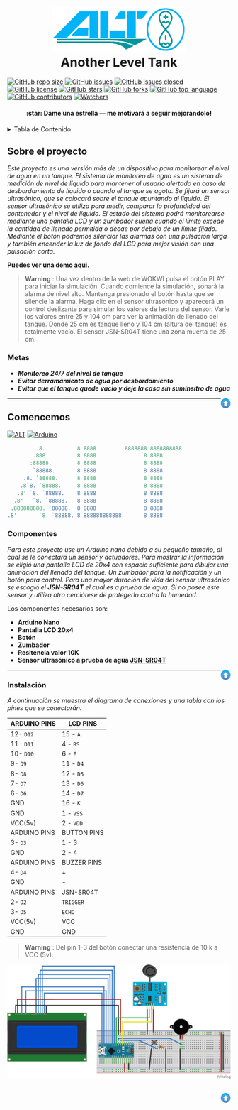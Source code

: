 <h1 align="center">
  <img alt="ALT logo" src="https://github.com/alexminator/ALT_nano/blob/master/img/ALT_logo.png" width="300px"/><br/>
  <strong>Another Level Tank</strong>
</h1>

<a name="readme-top"></a>

[![GitHub repo size](https://img.shields.io/github/repo-size/alexminator/ALT_nano?logo=github&style=plastic)](https://github.com/alexminator/ALT_nano/)
[![GitHub issues](https://img.shields.io/github/issues-raw/alexminator/ALT_nano?logo=github&style=plastic)](https://github.com/alexminator/ALT_nano/issues)
[![GitHub issues closed](https://img.shields.io/github/issues-closed/alexminator/ALT_nano?logo=github&style=plastic)](https://github.com/alexminator/ALT_nano/issues)
[![GitHub license](https://img.shields.io/github/license/alexminator/ALT_nano?logo=github&style=plastic)](https://github.com/alexminator/ALT_nano/blob/master/LICENSE) 
[![GitHub stars](https://img.shields.io/github/stars/alexminator/ALT_nano.svg?style=plastic&logo=github&color=yellow)](https://github.com/alexminator/ALT_nano/stargazers) 
[![GitHub forks](https://img.shields.io/github/forks/alexminator/ALT_nano.svg?logo=github&color=teal&style=plastic)](https://github.com/alexminator/ALT_nano/network/members)
[![GitHub top language](https://img.shields.io/github/languages/top/alexminator/ALT_nano?logo=github&style=plastic&color=blueviolet)](https://github.com/alexminator/ALT_nano/)
[![GitHub contributors](https://img.shields.io/github/contributors/alexminator/ALT_nano?logo=github&style=plastic)](https://github.com/alexminator/ALT_nano/)
[![Watchers](https://img.shields.io/github/watchers/alexminator/ALT_nano?logo=github&color=teal&style=plastic)](https://github.com/alexminator/ALT_nano/watchers)

<h4 align="center">:star: Dame una estrella — me motivará a seguir mejorándolo!</h4>

<!-- TABLE OF CONTENTS -->
<details>
  <summary>Tabla de Contenido</summary>
  <ol>
    <li>
      <a href="#sobre-el-proyecto">Sobre el proyecto</a>
      <ul>
        <li><a href="#metas">Metas</a></li>
      </ul>
    </li>
    <li>
      <a href="#comencemos">Comencemos</a>
      <ul>
        <li><a href="#componentes">Componentes</a></li>
        <li><a href="#instalación">Instalación</a></li>
        <li><a href="#diagram">Diagramas</a></li>
      </ul>
    </li>
    <li><a href="#usage">Usage</a></li>
    <li><a href="#roadmap">Roadmap</a></li>
    <li><a href="#contributing">Contributing</a></li>
    <li><a href="#license">License</a></li>
    <li><a href="#contact">Contact</a></li>
    <li><a href="#acknowledgments">Acknowledgments</a></li>
  </ol>
</details>

<!-- ABOUT THE PROJECT -->
## Sobre el proyecto

*Este proyecto es una versión más de un dispositivo para monitorear el nivel de agua en un tanque. El sistema de monitoreo de agua es un sistema de medición de nivel de líquido para mantener al usuario alertado en caso de desbordamiento de líquido o cuando el tanque se agota. Se fijará un sensor ultrasónico, que se colocará sobre el tanque apuntando al líquido. El sensor ultrasónico se utiliza para medir, comparar la profundidad del contenedor y el nivel de líquido. El estado del sistema podrá monitorearse mediante una pantalla LCD y un zumbador suena cuando el límite excede la cantidad de llenado permitida o decae por debajo de un límite fijado. Mediante el botón podremos silenciar las alarmas con una pulsación larga y también encender la luz de fondo del LCD para mejor visión con una pulsación corta.*

**Puedes ver una demo [aqui](https://wokwi.com/projects/356392498196222977).**
> **Warning** :
Una vez dentro de la web de WOKWI pulsa el botón PLAY para iniciar la simulación. Cuando comience la simulación, sonará la alarma de nivel alto. Mantenga presionado el botón hasta que se silencie la alarma. Haga clic en el sensor ultrasónico y aparecerá un control deslizante para simular los valores de lectura del sensor. Varíe los valores entre 25 y 104 cm para ver la animación de llenado del tanque. Donde 25 cm es tanque lleno y 104 cm (altura del tanque) es totalmente vacío. El sensor JSN-SR04T tiene una zona muerta de 25 cm.

### Metas 

- **_Monitoreo 24/7 del nivel de tanque_**
- **_Evitar derramamiento de agua por desbordamiento_**
- **_Evitar que el tanque quede vacio y deje la casa sin suminsitro de agua_**

<a href="#readme-top"><img align="right" border="0" src="https://github.com/alexminator/ALT_nano/blob/master/img/up_arrow.png" width="22" ></a>

---

<!-- GETTING STARTED -->
## Comencemos

[![ALT](https://img.shields.io/badge/ALT-teal.svg?colorA=teal&colorB=orange&style=for-the-badge)](https://github.com/alexminator/ALT_nano/) [![Arduino](https://img.shields.io/badge/Arduino-Project-teal.svg?colorA=blue&colorB=red&style=for-the-badge)](https://github.com/alexminator/ALT_nano/)

```js
         .8.          8 8888         8888888 8888888888
        .888.         8 8888               8 8888
       :88888.        8 8888               8 8888
      . `88888.       8 8888               8 8888
     .8. `88888.      8 8888               8 8888
    .8`8. `88888.     8 8888               8 8888
   .8' `8. `88888.    8 8888               8 8888
  .8'   `8. `88888.   8 8888               8 8888
 .888888888. `88888.  8 8888               8 8888
.8'       `8. `88888. 8 888888888888       8 8888

```
### Componentes

*Para este proyecto use un Arduino nano debido a su pequeño tamaño, al cual se le conectara un sensor y actuadores. Para mostrar la información se eligió una pantalla LCD de 20x4 con espacio suficiente para dibujar una animación del llenado del tanque. Un zumbador para la notificación y un botón para control. Para una mayor duración de vida del sensor ultrasónico se escogió el **JSN-SR04T** el cual es a prueba de agua. Si no posee este sensor y utiliza otro cerciórese de protegerlo contra la humedad.*

Los componentes necesarios son:

- **Arduino Nano**
- **Pantalla LCD 20x4**
- **Botón**
- **Zumbador**
- **Resitencia valor 10K**
- **Sensor ultrasónico a prueba de agua [JSN-SR04T](https://naylampmechatronics.com/img/cms/Datasheets/JSN-SR04T-2-0.pdf)**

<a href="#readme-top"><img align="right" border="0" src="https://github.com/alexminator/ALT_nano/blob/master/img/up_arrow.png" width="22" ></a>

---

### Instalación 

*A continuación se muestra el diagrama de conexiones y una tabla con los pines que se conectarán.*

| ARDUINO PINS | LCD PINS    |  
| ------------ | ----------- | 
|  12-  `D12`  |   15 - `A`  |
|  11-  `D11`  |   4 - `RS`  |
|  10-  `D10`  |   6 - `E`   |
|  9-  `D9`    |   11 - `D4` |
|  8-  `D8`    |   12 - `D5` |
|  7-  `D7`    |   13 - `D6` |
|  6-  `D6`    |   14 - `D7` |
|    GND       |   16 - `K`  |
|    GND       |   1 - `VSS` |
|   VCC(5v)    |   2 - `VDD` |
| ARDUINO PINS | BUTTON PINS | 
|  3-  `D3`    |   1 - 3     | 
|    GND       |   2 - 4     |  
| ARDUINO PINS | BUZZER PINS |
|  4-  `D4`    |     +       |
|    GND       |     -       |
| ARDUINO PINS | JSN-SR04T   |
|  2-  `D2`    |  `TRIGGER`  |
|  3-  `D5`    |   `ECHO`    |
|   VCC(5v)    |    VCC      |
|    GND       |    GND      |

> **Warning** :
Del pin 1-3 del botón conectar una resistencia de 10 k a VCC (5v).

![Diagram](https://github.com/alexminator/ALT_nano/blob/master/img/diagrama.jpg?raw=true)



<a href="#readme-top"><img align="right" border="0" src="https://github.com/alexminator/ALT_nano/blob/master/img/up_arrow.png" width="22" ></a>
---


